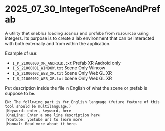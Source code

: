 # 2025_07_30_IntegerToSceneAndPrefab
A utility that enables loading scenes and prefabs from resources using integers. Its purpose is to create a lab environment that can be interacted with both externally and from within the application.



Example of use:
- `I_P_21000000_XR_ANDROID.txt` Prefab XR Android only
- `I_S_21000001_WINDOW.txt` Scene Only Window
- `I_S_21000002_WEB_XR.txt` Scene Only Web GL XR
- `I_S_21000002_WEB_XR.txt` Scene Only Web GL XR

Put description inside the file in English of what the scene or prefab is suppose to be.

```
EN: The following part is for English language (future feature of this tool should be multilanguage.)
|Keyword: enter, keyword, here
|OneLine: Enter a one line description here
|Youtube: youtube url to learn more
|Manual: Read more about it here.



```
